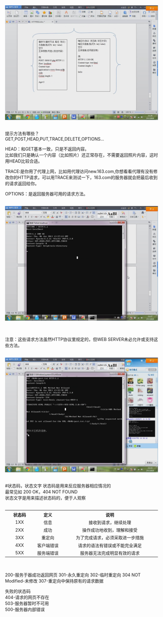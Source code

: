 ![](./image/foXieYi.png)
<br/><br/>

提示方法有哪些？  
GET,POST,HEAD,PUT,TRACE,DELETE,OPTIONS...  

HEAD：和GET基本一致，只是不返回内容。  
比如我们只是确认一个内容（比如照片）还正常存在，不需要返回照片内容，这时用HEAD比较合适。  

TRACE:是你用了代理上网，比如用代理访问new.163.com,你想看看代理有没有修改你的HTTP请求，可以用TRACE来测试一下，163.com的服务器就会把最后收到的请求返回给你。
  
OPTIONS：是返回服务器可用的请求方法。
<br/><br/>

![](./image/fifXieYi.png)  
<br/><br/>
 
注意：这些请求方法虽然HTTP协议里规定的，但WEB SERVER未必允许或支持这些方法。
<br/><br/>

![](./image/sixXieYi.png)
<br/><br/>

#状态码，状态文字
状态码是用来反应服务器相应情况的  
最常见如 200 OK，404 NOT FOUND  
状态文字是用来描述状态码的，便于人观察
<br/><br/>
<table>
	<tr>
		<th width="100">状态码</th>
		<th width="100">定义</th>
		<th width="400">说明</th>
	</tr>
	<tr align="center">
		<td>1XX</td>
		<td>信息</td>
		<td>接收到请求，继续处理</td>
	</tr>
	<tr align="center">
		<td>2XX</td>
		<td>成功</td>
		<td>操作成功地收到，理解和接受</td>
	</tr>
	<tr align="center">
		<td>3XX</td>
		<td>重定向</td>
		<td>为了完成请求，必须采取进一步措施</td>
	</tr>
	<tr align="center">
		<td>4XX</td>
		<td>客户端错误</td>
		<td>请求的语法有错误或不能完全满足</td>
	</tr>
	<tr align="center">
		<td>5XX</td>
		<td>服务端错误</td>
		<td>服务器无法完成明显有效的请求</td>
	</tr>
</table>
<br/><br/>
200-服务于器成功返回网页  
301-永久重定向  
302-临时重定向  
304 NOT Modified-未修改  
307-重定向中保持原有的请求数据

失败的状态码  
404-请求的网页不存在  
503-服务器暂时不可用  
500-服务器内部错误  
